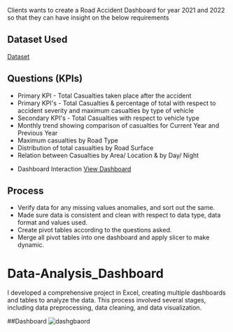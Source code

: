 Clients wants to create a Road Accident Dashboard for year 2021 and 2022 so that they can have insight on the below requirements
## Dataset Used
<a href="[https://github.com/syazrul57/Data-Analysis_Dashboard/blob/main/dashgbaord.png](https://docs.google.com/spreadsheets/d/1R_uaoZL18nRbqC_MULVne90h3SdRbAyn/edit?gid=1319047066#gid=1319047066)">Dataset</a>

## Questions (KPIs)
* Primary KPI - Total Casualties taken place after the accident
* Primary KPI's - Total Casualties & percentage of total with respect to accident severity and maximum casualties by type of vehicle
* Secondary KPI's - Total Casualties with respect to vehicle type
* Monthly trend showing comparison of casualties for Current Year and Previous Year
* Maximum casualties by Road Type
* Distribution of total casualties by Road Surface
* Relation between Casualties by Area/ Location & by Day/ Night

- Dashboard Interaction <a href="[[https://github.com/syazrul57/Data-Analysis_Dashboard/blob/main/dashgbaord.png](https://drive.google.com/file/d/1OTGIKe7JNGUbt2_5hIyVrs5kd1JNmHfa/view)](https://docs.google.com/spreadsheets/d/1OTGIKe7JNGUbt2_5hIyVrs5kd1JNmHfa/edit?usp=sharing&ouid=110026729226337791150&rtpof=true&sd=true)">View Dashboard</a>

## Process
* Verify data for any missing values anomalies, and sort out the same.
* Made sure data is consistent and clean with respect to data type, data format and values used.
* Create pivot tables according to the questions asked.
* Merge all pivot tables into one dashboard and apply slicer to make dynamic.

# Data-Analysis_Dashboard
I developed a comprehensive project in Excel, creating multiple dashboards and tables to analyze the data. This process involved several stages, including data preprocessing, data cleaning, and data visualization.

##Dashboard
![dashgbaord](https://github.com/user-attachments/assets/8825ea2e-4bbc-450c-b228-684bc351a220)
